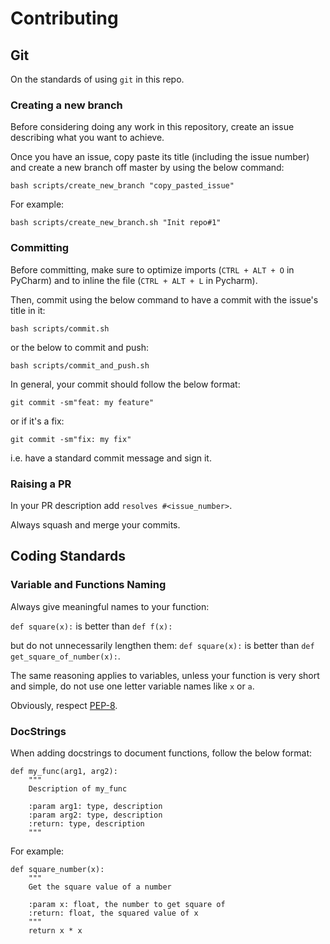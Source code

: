 # Contributing

## Git
On the standards of using `git` in this repo.

### Creating a new branch
Before considering doing any work in this repository, create an issue describing what you want to achieve.

Once you have an issue, copy paste its title (including the issue number) and create a new branch off master by using the below command:

```
bash scripts/create_new_branch "copy_pasted_issue"
```

For example:
```
bash scripts/create_new_branch.sh "Init repo#1"
```

### Committing
Before committing, make sure to optimize imports (`CTRL + ALT + O` in PyCharm) and to inline the file (`CTRL + ALT + L` in Pycharm).

Then, commit using the below command to have a commit with the issue's title in it:
```
bash scripts/commit.sh
```
or the below to commit and push:
```
bash scripts/commit_and_push.sh
```

In general, your commit should follow the below format:
```
git commit -sm"feat: my feature"
```
or if it's a fix:
```
git commit -sm"fix: my fix"
```
i.e. have a standard commit message and sign it.

### Raising a PR

In your PR description add `resolves #<issue_number>`.

Always squash and merge your commits.


## Coding Standards

### Variable and Functions Naming
Always give meaningful names to your function:

`def square(x):` is better than `def f(x):`

but do not unnecessarily lengthen them:
`def square(x):` is better than `def get_square_of_number(x):`.

The same reasoning applies to variables, unless your function is very short and simple, do not use one letter variable names like `x` or `a`.

Obviously, respect [PEP-8](https://realpython.com/python-pep8/).

### DocStrings
When adding docstrings to document functions, follow the below format:
```
def my_func(arg1, arg2):
    """
    Description of my_func
    
    :param arg1: type, description
    :param arg2: type, description
    :return: type, description
    """
```
For example:
```
def square_number(x):
    """
    Get the square value of a number
    
    :param x: float, the number to get square of
    :return: float, the squared value of x
    """
    return x * x
```

